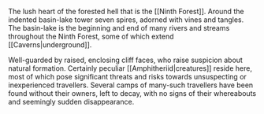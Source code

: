 The lush heart of the forested hell that is the [[Ninth Forest]]. 
Around the indented basin-lake tower seven spires, adorned with vines and tangles. 
The basin-lake is the beginning and end of many rivers and streams throughout the Ninth Forest, some of which extend [[Caverns|underground]]. 

Well-guarded by raised, enclosing cliff faces, who raise suspicion about natural formation. 
Certainly peculiar [[Amphitheriid|creatures]] reside here, most of which pose significant threats and risks towards unsuspecting or inexperienced travellers. 
Several camps of many-such travellers have been found without their owners, left to decay, with no signs of their whereabouts and seemingly sudden disappearance. 